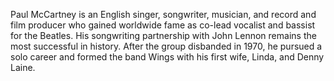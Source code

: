 Paul McCartney is an English singer, songwriter, musician, and record and film producer who gained worldwide fame as co-lead vocalist and bassist for the Beatles. His songwriting partnership with John Lennon remains the most successful in history. 
After the group disbanded in 1970, he pursued a solo career and formed the band Wings with his first wife, Linda, and Denny Laine. 